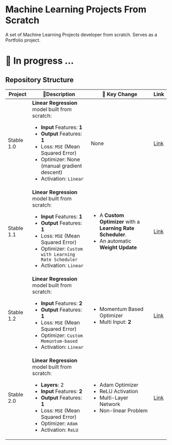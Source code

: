 # Machine Learning Projects From Scratch
A set of Machine Learning Projects developer from scratch. Serves as a Portfolio project.

# 🚧 In progress ...

## Repository Structure

| Project       | 📘Description                                                                 | 🔑 Key Change | Link      |
|---------------|-----------------------------------------------------------------------------|------------|-----------|
| Stable 1.0    | **Linear Regression** model built from scratch: <ul><li>**Input** Features: **1**</li><li>**Output** Features: **1**</li><li>Loss: `MSE` (Mean Squared Error)</li><li>Optimizer: None (manual gradient descent)</li><li>Activation: `Linear`</li></ul> | None       | [Link](#) |
| Stable 1.1    | **Linear Regression** model built from scratch: <ul><li>**Input** Features: **1**</li><li>**Output** Features: **1**</li><li>Loss: `MSE` (Mean Squared Error)</li><li>Optimizer: `Custom with Learning Rate Scheduler`</li><li>Activation: `Linear`</li></ul> | <ul><li>A **Custom Optimizer** with a **Learning Rate Scheduler**.</li><li>An automatic **Weight Update**</li></ul>| [Link](#) |
| Stable 1.2|**Linear Regression** model built from scratch: <ul><li>**Input** Features: **2**</li><li>**Output** Features: **1**</li><li>Loss: `MSE` (Mean Squared Error)</li><li>Optimizer: `Custom Momuntum-based`</li><li>Activation: `Linear`</li></ul>|<ul><li>Momentum Based Optimizer</li><li>Multi Input: **2**</li></ul>|[Link](#)|
| Stable 2.0|**Linear Regression** model built from scratch: <ul><li>**Layers**: 2</li><li>**Input** Features: **2**</li><li>**Output** Features: **1**</li><li>Loss: `MSE` (Mean Squared Error)</li><li>Optimizer: `Adam`</li><li>Activation: `ReLU`</li></ul>|<ul><li>Adam Optimizer</li><li>ReLU Activation</li><li>Multi-Layer Network</li><li>Non-linear Problem</li>|[Link](#)|